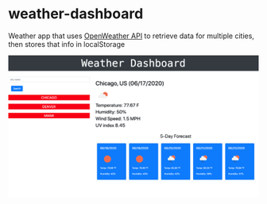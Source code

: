 # weather-dashboard
Weather app that uses [OpenWeather API](https://openweathermap.org/api) to retrieve data for multiple cities, then stores that info in localStorage

<img src="assets/image.png">

